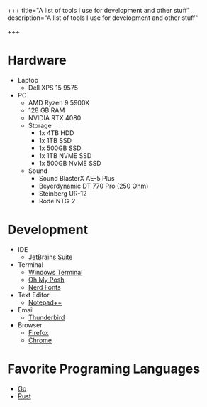 +++
title="A list of tools I use for development and other stuff"
description="A list of tools I use for development and other stuff"

+++

# Hardware
 - Laptop
   - Dell XPS 15 9575
 - PC
   - AMD Ryzen 9 5900X
   - 128 GB RAM
   - NVIDIA RTX 4080
   - Storage
     - 1x 4TB HDD
     - 1x 1TB SSD
     - 1x 500GB SSD
     - 1x 1TB NVME SSD
     - 1x 500GB NVME SSD
   - Sound
     - Sound BlasterX AE-5 Plus 
     - Beyerdynamic DT 770 Pro (250 Ohm)
     - Steinberg UR-12
     - Rode NTG-2

# Development
 - IDE
   - [JetBrains Suite](https://www.jetbrains.com/)
 - Terminal
   - [Windows Terminal](https://github.com/microsoft/terminal)
   - [Oh My Posh](https://ohmyposh.dev/)
   - [Nerd Fonts](https://www.nerdfonts.com/)
 - Text Editor
   - [Notepad++](https://notepad-plus-plus.org/)
 - Email
   - [Thunderbird](https://www.thunderbird.net/)
 - Browser
   - [Firefox](https://www.mozilla.org/en-US/firefox/new/)
   - [Chrome](https://www.google.com/chrome/)

# Favorite Programing Languages
 - [Go](https://golang.org/)
 - [Rust](https://www.rust-lang.org/)
